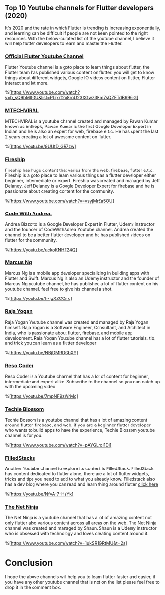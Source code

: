 ## Top 10 Youtube channels for Flutter developers (2020)

It's 2020 and the rate in which Flutter is trending is increasing exponentially, and learning can be difficult if people are not been pointed to the right resources. With the below-curated list of the youtube channel, I believe it will help flutter developers to learn and master the Flutter.

### [Official Flutter Youtube Channel](https://www.youtube.com/channel/UCwXdFgeE9KYzlDdR7TG9cMw/videos)  
Flutter Youtube channel is a goto place to learn things about flutter, the Flutter team has published various content on flutter. you will get to know things about different widgets, Google IO videos content on flutter, Flutter Interact and lot more.

%[https://www.youtube.com/watch?v=b_sQ9bMltGU&list=PLjxrf2q8roU23XGwz3Km7sQZFTdB996iG]

 ###  [MTECHVIRAL](https://www.youtube.com/channel/UCFTM1FGjZSkoSPDZgtbp7hA/videos)  
MTECHVIRAL is a youtube channel created and managed by Pawan Kumar known as imthepk, Pawan Kumar is the first Google Developer Expert in Indian and he is also an expert for web, firebase e.t.c. He has spent the last 2 years creating a lot of awesome content on flutter.

%[https://youtu.be/9UUtD_GR7zw]

### [Fireship](https://www.youtube.com/watch?v=hwBUU9CP4qI&list=PL0vfts4VzfNiQYtnn1TZ6U0Ec_vjCN9VY) 
Fireship has huge content that varies from the web, firebase, flutter e.t.c. Fireship is a goto place to learn various things as a flutter developer either beginner, intermediate or expert. Fireship was created and managed by Jeff Delaney. Jeff Delaney is a Google Developer Expert for firebase and he is passionate about creating content for the community. 

%[https://www.youtube.com/watch?v=vsyjMrZa5OU]

 ###  [Code With Andrea.](https://www.youtube.com/channel/UCrTnsT4OYZ53l0QGKqLeD5Q/videos) 
 Andrea Bizzotto is a Google Developer Expert in Flutter, Udemy instructor and the founder of CodeWithAdrea Youtube channel. Andrea created the channel to be a better flutter developer and he has published videos on flutter for the community.

%[https://youtu.be/uckoKNHT24Q]


 ###  [Marcus Ng](https://www.youtube.com/channel/UC6Dy0rQ6zDnQuHQ1EeErGUA/videos) 
Marcus Ng is a mobile app developer specializing in building apps with Flutter and Swift. Marcus Ng is also an Udemy instructor and the founder of Marcus Ng youtube channel, he has published a lot of flutter content on his youtube channel. feel free to give his channel a shot.


%[https://youtu.be/h-igXZCCrrc]


 ### [Raja Yogan](https://www.youtube.com/channel/UCjBxAm226XZvgrkO-JyjJgQ/videos) 
Raja Yogan Youtube channel was created and managed by Raja Yogan himself. Raja Yogan is a Software Engineer, Consultant, and Architect in India, who is passionate about flutter, firebase, and mobile app development. Raja Yogan Youtube channel has a lot of flutter tutorials, tip, and trick you can learn as a flutter developer

%[https://youtu.be/NBjDMRDGbXY]

### [Reso Coder](https://www.youtube.com/channel/UCSIvrn68cUk8CS8MbtBmBkA/videos) 

Reso Coder is a Youtube channel that has a lot of content for beginner, intermediate and expert alike. Subscribe to the channel so you can catch up with the upcoming video


%[https://youtu.be/7mpNF9zWrMc]

 ### [Techie Blossom](https://www.youtube.com/channel/UC3wqIkiaOUpO6EjJoCwH6_Q/videos) 
Techie Bossom is a youtube channel that has a lot of amazing content around flutter, firebase, and web. if you are a beginner flutter developer who wants to build apps to have the experience, Techie Blossom youtube channel is for you.


%[https://www.youtube.com/watch?v=pAYGLroI1DI]


###  [FilledStacks](https://www.youtube.com/channel/UC2d0BYlqQCdF9lJfydl_02Q/videos) 

Another Youtube channel to explore its content is FilledStack. FilledStack has content dedicated to flutter alone, there are a lot of flutter widgets, tricks and tips you need to add to what you already know. Filledstack also has a dev blog where you can read and learn thing around flutter  [click here](https://www.filledstacks.com/) 

%[https://youtu.be/NfvA-7-HzYk]


 ### [The Net Ninja](https://www.youtube.com/playlist?list=PL4cUxeGkcC9jLYyp2Aoh6hcWuxFDX6PBJ) 

The Net Ninja is a youtube channel that has a lot of amazing content not only flutter also various content across all areas on the web.  The Net Ninja channel was created and managed by Shaun. Shaun is a Udemy instructor who is obsessed with technology and loves creating content around it.

%[https://www.youtube.com/watch?v=1ukSR1GRtMU&t=2s]


# Conclusion
I hope the above channels will help you to learn flutter faster and easier, if you have any other youtube channel that is not on the list please feel free to drop it in the comment box.

